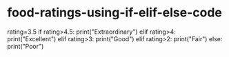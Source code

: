 # food-ratings-using-if-elif-else-code
rating=3.5 if rating>4.5:    print("Extraordinary") elif rating>4:   print("Excellent") elif rating>3:   print("Good") elif rating>2:   print("Fair") else:   print("Poor")
